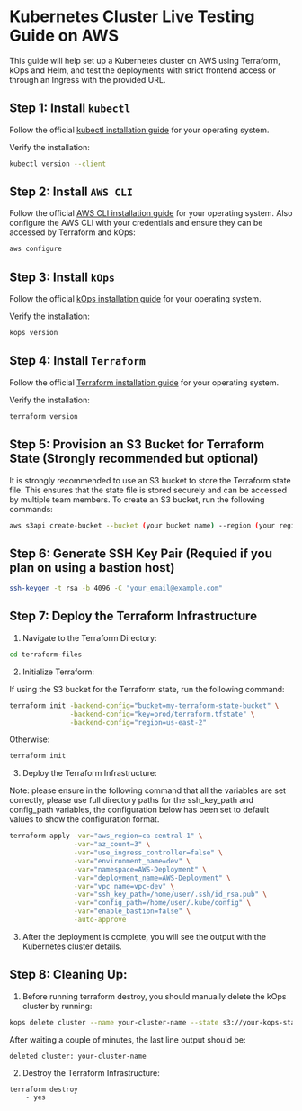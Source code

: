 # Kubernetes Cluster Live Testing Guide on AWS

This guide will help set up a Kubernetes cluster on AWS using Terraform, kOps and Helm, and test the deployments with strict frontend access or through an Ingress with the provided URL.

## Step 1: Install `kubectl`

Follow the official [kubectl installation guide](https://kubernetes.io/docs/tasks/tools/install-kubectl/) for your operating system.

Verify the installation:

```bash
kubectl version --client
```

## Step 2: Install `AWS CLI`

Follow the official [AWS CLI installation guide](https://docs.aws.amazon.com/cli/latest/userguide/install-cliv2.html) for your operating system. Also configure the AWS CLI with your credentials and ensure they can be accessed by Terraform and kOps:

```bash
aws configure
```

## Step 3: Install `kOps`

Follow the official [kOps installation guide](https://kops.sigs.k8s.io/getting_started/install/) for your operating system.

Verify the installation:

```bash
kops version
```

## Step 4: Install `Terraform`

Follow the official [Terraform installation guide](https://learn.hashicorp.com/tutorials/terraform/install-cli) for your operating system.

Verify the installation:

```bash
terraform version
```

## Step 5: Provision an S3 Bucket for Terraform State (Strongly recommended but optional)

It is strongly recommended to use an S3 bucket to store the Terraform state file. This ensures that the state file is stored securely and can be accessed by multiple team members. To create an S3 bucket, run the following commands:

```bash
aws s3api create-bucket --bucket (your bucket name) --region (your region)
```

## Step 6: Generate SSH Key Pair (Requied if you plan on using a bastion host)

```bash
ssh-keygen -t rsa -b 4096 -C "your_email@example.com"
```

## Step 7: Deploy the Terraform Infrastructure

1. Navigate to the Terraform Directory:

```bash
cd terraform-files
```

2. Initialize Terraform:

If using the S3 bucket for the Terraform state, run the following command:

```bash
terraform init -backend-config="bucket=my-terraform-state-bucket" \
               -backend-config="key=prod/terraform.tfstate" \
               -backend-config="region=us-east-2"
```

Otherwise: 

```bash
terraform init
```

3. Deploy the Terraform Infrastructure:

Note: please ensure in the following command that all the variables are set correctly, please use full directory paths for the ssh_key_path and config_path variables, the configuration below has been set to default values to show the configuration format.

```bash
terraform apply -var="aws_region=ca-central-1" \
				-var="az_count=3" \
				-var="use_ingress_controller=false" \
				-var="environment_name=dev" \
				-var="namespace=AWS-Deployment" \
				-var="deployment_name=AWS-Deployment" \
				-var="vpc_name=vpc-dev" \
				-var="ssh_key_path=/home/user/.ssh/id_rsa.pub" \
				-var="config_path=/home/user/.kube/config" \
				-var="enable_bastion=false" \
				-auto-approve
```

3. After the deployment is complete, you will see the output with the Kubernetes cluster details.

## Step 8: Cleaning Up:

1. Before running terraform destroy, you should manually delete the kOps cluster by running:

```bash
kops delete cluster --name your-cluster-name --state s3://your-kops-state-store --yes
```
After waiting a couple of minutes, the last line output should be: 
```
deleted cluster: your-cluster-name
```

2. Destroy the Terraform Infrastructure:

```bash
terraform destroy
	- yes
```